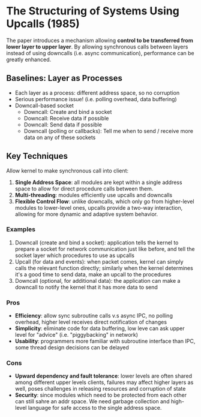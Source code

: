 # The Structuring of Systems Using Upcalls (1985)
The paper introduces a mechanism allowing **control to be transferred from lower layer to upper layer**. By allowing synchronous calls between layers instead of using downcalls (i.e. async communication), performance can be greatly enhanced. 

## Baselines: Layer as Processes
- Each layer as a process: different address space, so no corruption
- Serious performance issue! (i.e. polling overhead, data buffering)
- Downcall-based socket 
    - Downcall: Create and bind a socket
    - Downcall: Receive data if possible
    - Downcall: Send data if possible
    - Downcall (polling or callbacks): Tell me when to send / receive more data on any of these sockets

## Key Techniques 
Allow kernel to make synchronous call into client: 
1. **Single Address Space**: all modules are kept within a single address space to allow for direct procedure calls between them.
2. **Multi-threading**: modules efficiently use upcalls and downcalls
3. **Flexible Control Flow**: unlike downcalls, which only go from higher-level modules to lower-level ones, upcalls provide a two-way interaction, allowing for more dynamic and adaptive system behavior.

### Examples 
1. Downcall (create and bind a socket): application tells the kernel to prepare a socket for network communication just like before, and tell the socket layer which procedures to use as upcalls
2. Upcall (for data and events): when packet comes, kernel can simply calls the relevant function directly; similarly when the kernel determines it's a good time to send data, make an upcall to the procedures
3. Downcall (optional, for additional data): the application can make a downcall to notify the kernel that it has more data to send 

### Pros
* **Efficiency**: allow sync subroutine calls v.s async IPC, no polling overhead, higher level receives direct notification of changes 
* **Simplicity**: eliminate code for data buffering, low leve can ask upper level for "advice" (i.e. "piggybacking" in network) 
* **Usability**: programmers more familiar with subroutine interface than IPC, some thread design decisions can be delayed

### Cons
* **Upward dependency and fault tolerance**: lower levels are often shared among different upper levels clients, failures may affect higher layers as well, poses challenges in releasing resources and corruption of state
* **Security**: since modules which need to be protected from each other can still sahre an addr space. We need garbage collection and high-level language for safe access to the single address space. 
